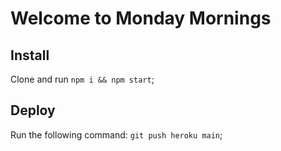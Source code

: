 # Welcome to Monday Mornings

## Install

Clone and run `npm i && npm start`;

## Deploy

Run the following command: `git push heroku main`;
